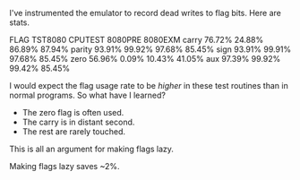 
I've instrumented the emulator to record dead writes to flag bits. Here are
stats.


FLAG      TST8080   CPUTEST   8080PRE   8080EXM
carry     76.72%    24.88%    86.89%    87.94%
parity    93.91%    99.92%    97.68%    85.45%
sign      93.91%    99.91%    97.68%    85.45%
zero      56.96%     0.09%    10.43%    41.05%
aux       97.39%    99.92%    99.42%    85.45%

I would expect the flag usage rate to be *higher* in these test routines than in
normal programs. So what have I learned?

- The zero flag is often used.
- The carry is in distant second.
- The rest are rarely touched.

This is all an argument for making flags lazy.


Making flags lazy saves ~2%.
